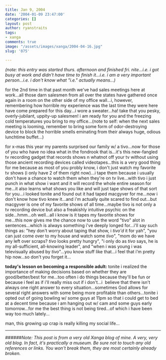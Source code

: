 ```yaml
---
title: Jan 9, 2004
date: '2004-01-09 23:47:00'
categories: []
layout: post
author: ryanstraits
tags:
- xanga
comments: true
image: "/assets/images/xanga/2004-04-16.jpg"
slug: '075'

---
```

<em>(note: this entry was started thurs. afternoon and finished fri. nite...i.e. i got busy at work and didn't have time to finish it...i.e. i am a very important person...i.e. i don't know what "i.e." actually means...)</em>

<!-- break -->

for the 2nd time in that past month we've had sales meetings here at work...all those darn salesmen from all over the states have gathered once again in a room on the other side of my office wall...i, however, remembering how horrible my experience was the last time they were here have come prepared for this day...i wore a sweater...ha! take that you pesky, overly-jubilant, uppity-up salesmen! i am ready for you and the freezing cold temperatures you bring to my office...(note to self: when the next sales meeting is looming, remember to bring some form of odor-destroying device to block the horrible smells eminating from their always huge, odious lunchtime buffet...)

for x-mas this year my parents surprised our family w/ a tivo...now for those of you who have no idea what in the fondrook that is...it's this new-fangled tv recording gadget that records shows n whatnot off your tv without using those ancient recording devices called videotapes...this is a very good thing for me because as most of you probly know, i don't just watch my favorite tv shows (i only have 2 of them right now)...i tape them because i usually don't have a chance to watch them when they're on tv live...with tivo i just punch in what show i want and it will record the whole entire season for me...it also learns what shows you like and will just tape shows of that sort for you...i looked tonite and found out it had taped macgyver for me...now i don't know how tivo knew it...and i'm actually quite scared to find out...but macgyver is one of my favorite shows of all time...maybe tivo is not only a tv recording device but also a freakishly intuitive psychic on the side...hmm...oh well...all i know is it tapes my favorite shows for me...this now gives me the chance now to use the word "tivo" alot in sentences...which is always something i've deeply longed for...i'll say such things as: "hey don't worry about taping that show, i <em>tivo'd </em>it for yah", "you can just come over to my house and watch some <em>tivo</em>", "mom do we have any left over scraps? <em>tivo </em>looks pretty hungry", "i only do as <em>tivo</em> says, he is my all-sufficient, all-knowing leader", and "when i was young i was televisually abused by <em>tivo</em>"...you know stuff like that...i feel that i'm pretty hip now...so don't you forget it...

<strong>today's lesson on becoming a responsible adult:</strong> tonite i realized the importance of making decisions based on whether they are good/better/best for me...too often i do things because they'll be fun or because i feel as if i'll really miss out if i don't...i  believe that there isn't always one right answer to every situation...sometimes God allows for several right answers with some being more profitable than others...tonite i opted out of going bowling w/ some guys at 11pm so that i could get to bed at a decent time because i am hanging out w/ cam and some guys early tomorrow...for me the best thing is not being tired...of which i have been way too much lately...

man, this growing up crap is really killing my social life...

---

######*Note: This post is from a very old Xanga blog of mine. A very, very old blog. In fact, it's practically a museum. Be sure not to touch any old references or links. You won't break them, they are most certainly already broken.*